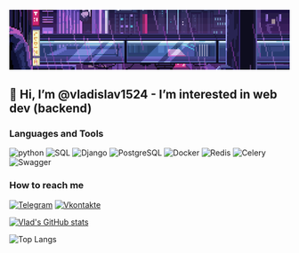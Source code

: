 ![Header](https://github.com/vladislav1524/vladislav1524/blob/main/assets/gifka2.gif)

## 👋 Hi, I’m @vladislav1524 - I’m interested in web dev (backend)


### Languages and Tools

![python](https://shields.fly.dev/badge/Python-white?style=for-the-badge&logo=python&logoColor=blue)
![SQL](https://shields.fly.dev/badge/SQL-white?style=for-the-badge&logo=mysql&logoColor=orange)
![Django](https://shields.fly.dev/badge/Django-white?style=for-the-badge&logo=django&logoColor=green)
![PostgreSQL](https://shields.fly.dev/badge/PostgreSQL-white?style=for-the-badge&logo=PostgreSQL&logoColor=blue)
![Docker](https://shields.fly.dev/badge/Docker-white?style=for-the-badge&logo=docker&logoColor=blue)
![Redis](https://shields.fly.dev/badge/Redis-white?style=for-the-badge&logo=Redis&logoColor=red)
![Celery](https://shields.fly.dev/badge/Celery-white?style=for-the-badge&logo=Celery&logoColor=green)
![Swagger](https://shields.fly.dev/badge/Swagger-white?style=for-the-badge&logo=Swagger&logoColor=green)


### How to reach me
[![Telegram](https://shields.fly.dev/badge/Telegram-white?style=for-the-badge&logo=Telegram&logoColor=blue)](https://t.me/yasno1508)
[![Vkontakte](https://shields.fly.dev/badge/Vkontakte-white?style=for-the-badge&logo=vk&logoColor=blue)](https://m.vk.com/id751391941)



[![Vlad's GitHub stats](https://github-readme-stats.vercel.app/api?username=vladislav1524&show_icons=True&theme=dark)](https://github.com/vladislav1524/github-readme-stats)

![Top Langs](https://github-readme-stats.vercel.app/api/top-langs/?username=vladislav1524&layout=compact&theme=dark&card_width=467)
